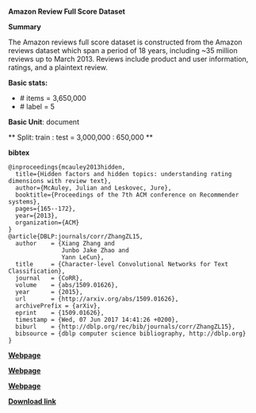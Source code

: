 **Amazon Review Full Score Dataset**

**Summary**

The Amazon reviews full score dataset is constructed from the Amazon reviews dataset which span a period of 18 years, including ~35 million reviews up to March 2013. Reviews include product and user information, ratings, and a plaintext review.

**Basic stats:**
+ \# items = 3,650,000
+ \# label = 5

**Basic Unit**: document

** Split: train : test = 3,000,000 : 650,000 **

**bibtex**

```
@inproceedings{mcauley2013hidden,
  title={Hidden factors and hidden topics: understanding rating dimensions with review text},
  author={McAuley, Julian and Leskovec, Jure},
  booktitle={Proceedings of the 7th ACM conference on Recommender systems},
  pages={165--172},
  year={2013},
  organization={ACM}
}
@article{DBLP:journals/corr/ZhangZL15,
  author    = {Xiang Zhang and
               Junbo Jake Zhao and
               Yann LeCun},
  title     = {Character-level Convolutional Networks for Text Classification},
  journal   = {CoRR},
  volume    = {abs/1509.01626},
  year      = {2015},
  url       = {http://arxiv.org/abs/1509.01626},
  archivePrefix = {arXiv},
  eprint    = {1509.01626},
  timestamp = {Wed, 07 Jun 2017 14:41:26 +0200},
  biburl    = {http://dblp.org/rec/bib/journals/corr/ZhangZL15},
  bibsource = {dblp computer science bibliography, http://dblp.org}
}
```
[**Webpage**](https://snap.stanford.edu/data/web-Movies.html)


[**Webpage**](https://github.com/bazakoskon/labels-on-Amazon-movie-reviews-dataset)

[**Webpage**](http://xzh.me/)

[**Download link**](http://goo.gl/JyCnZq)
